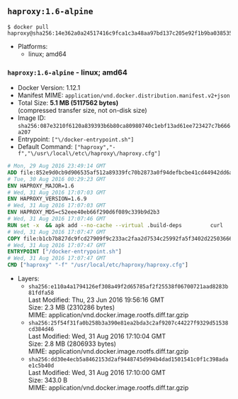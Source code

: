 ## `haproxy:1.6-alpine`

```console
$ docker pull haproxy@sha256:14e362a0a24517416c9fca1c3a48aa97bd137c205e92f1b9ba0385353d8d1629
```

-	Platforms:
	-	linux; amd64

### `haproxy:1.6-alpine` - linux; amd64

-	Docker Version: 1.12.1
-	Manifest MIME: `application/vnd.docker.distribution.manifest.v2+json`
-	Total Size: **5.1 MB (5117562 bytes)**  
	(compressed transfer size, not on-disk size)
-	Image ID: `sha256:087e3210f6120a839393b6b80ca80980740c1ebf13ad61ee723427c7b666a207`
-	Entrypoint: `["\/docker-entrypoint.sh"]`
-	Default Command: `["haproxy","-f","\/usr\/local\/etc\/haproxy\/haproxy.cfg"]`

```dockerfile
# Mon, 29 Aug 2016 23:49:14 GMT
ADD file:852e9d0cb9d906535af512a89339fc70b2873a0f94defbcbe41cd44942dd6ac8 in / 
# Tue, 30 Aug 2016 00:29:23 GMT
ENV HAPROXY_MAJOR=1.6
# Wed, 31 Aug 2016 17:07:03 GMT
ENV HAPROXY_VERSION=1.6.9
# Wed, 31 Aug 2016 17:07:03 GMT
ENV HAPROXY_MD5=c52eee40eb66f290d6f089c339b9d2b3
# Wed, 31 Aug 2016 17:07:46 GMT
RUN set -x 	&& apk add --no-cache --virtual .build-deps 		curl 		gcc 		libc-dev 		linux-headers 		make 		openssl-dev 		pcre-dev 		zlib-dev 	&& curl -SL "http://www.haproxy.org/download/${HAPROXY_MAJOR}/src/haproxy-${HAPROXY_VERSION}.tar.gz" -o haproxy.tar.gz 	&& echo "${HAPROXY_MD5}  haproxy.tar.gz" | md5sum -c 	&& mkdir -p /usr/src 	&& tar -xzf haproxy.tar.gz -C /usr/src 	&& mv "/usr/src/haproxy-$HAPROXY_VERSION" /usr/src/haproxy 	&& rm haproxy.tar.gz 	&& make -C /usr/src/haproxy 		TARGET=linux2628 		USE_PCRE=1 PCREDIR= 		USE_OPENSSL=1 		USE_ZLIB=1 		all 		install-bin 	&& mkdir -p /usr/local/etc/haproxy 	&& cp -R /usr/src/haproxy/examples/errorfiles /usr/local/etc/haproxy/errors 	&& rm -rf /usr/src/haproxy 	&& runDeps="$( 		scanelf --needed --nobanner --recursive /usr/local 			| awk '{ gsub(/,/, "\nso:", $2); print "so:" $2 }' 			| sort -u 			| xargs -r apk info --installed 			| sort -u 	)" 	&& apk add --virtual .haproxy-rundeps $runDeps 	&& apk del .build-deps
# Wed, 31 Aug 2016 17:07:47 GMT
COPY file:b1cb7b827dc9fcd27909f9c233ac2faa2d7534c25992fa5f3402d22503666d6d in / 
# Wed, 31 Aug 2016 17:07:47 GMT
ENTRYPOINT ["/docker-entrypoint.sh"]
# Wed, 31 Aug 2016 17:07:47 GMT
CMD ["haproxy" "-f" "/usr/local/etc/haproxy/haproxy.cfg"]
```

-	Layers:
	-	`sha256:e110a4a1794126ef308a49f2d65785af2f25538f06700721aad8283b81fdfa58`  
		Last Modified: Thu, 23 Jun 2016 19:56:16 GMT  
		Size: 2.3 MB (2310286 bytes)  
		MIME: application/vnd.docker.image.rootfs.diff.tar.gzip
	-	`sha256:25f54f31fa0b258b3a390e81ea2bda3c2af9207c44227f9329d51538cd384d46`  
		Last Modified: Wed, 31 Aug 2016 17:10:04 GMT  
		Size: 2.8 MB (2806933 bytes)  
		MIME: application/vnd.docker.image.rootfs.diff.tar.gzip
	-	`sha256:dd30e4ecb5a8462153d2af9448745d994b4dad1501541c0f1c398adae1c5b40d`  
		Last Modified: Wed, 31 Aug 2016 17:10:00 GMT  
		Size: 343.0 B  
		MIME: application/vnd.docker.image.rootfs.diff.tar.gzip
